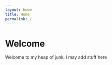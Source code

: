 ```yaml
---
layout: home
title: Home
permalink: /
---
```


# Welcome

Welcome to my heap of junk. I may add stuff here
